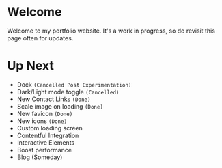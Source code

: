 # Welcome
Welcome to my portfolio website. It's a work in progress, so do revisit this page often for updates.


# Up Next
- Dock `(Cancelled Post Experimentation)`
- Dark/Light mode toggle `(Cancelled)`
- New Contact Links `(Done)`
- Scale image on loading `(Done)`
- New favicon `(Done)`
- New icons `(Done)`
- Custom loading screen
- Contentful Integration
- Interactive Elements 
- Boost performance
- Blog (Someday)

